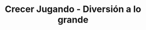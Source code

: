---
title: "Crecer Jugando - Diversión a lo grande"
url: /cerro-colorado/crecer-jugando-diversion-a-lo-grande/
shop: Spielzeug
---